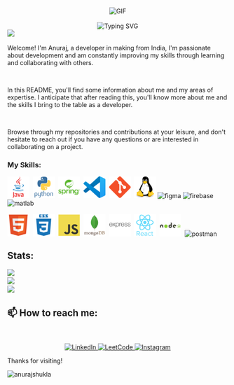 <div id="header" align="center">
  <img align="center" alt="GIF" height="120px" src="https://media.giphy.com/media/du3J3cXyzhj75IOgvA/giphy.gif" />
<br> <br>
</div>
<div align="center"<a href="https://git.io/typing-svg"><img src="https://readme-typing-svg.demolab.com?font=pp+mori&weight=600&size=30&duration=2000&pause=1000&center=true&vCenter=true&width=435&lines=HELLO%2C+I+AM+ANURAJ;WELCOME+TO+MY+PROFILE" alt="Typing SVG" /></a></div>
<a href="https://www.youtube.com/watch?v=dQw4w9WgXcQ"><img src="https://user-images.githubusercontent.com/73097560/115834477-dbab4500-a447-11eb-908a-139a6edaec5c.gif"></a> <br>
<p> Welcome! I'm Anuraj, a developer in making from India, I'm passionate about development and am constantly improving my skills through learning and collaborating with others. </p>
<br>
 <p> In this README, you'll find some information about me and my areas of expertise. I anticipate that after reading this, you'll know more about me and the skills I bring to the table as a developer. </p> <br>
<p> Browse through my repositories and contributions at your leisure, and don't hesitate to reach out if you have any questions or are interested in collaborating on a project. </p>


### My Skills:

<div>
<img src="https://github.com/devicons/devicon/blob/master/icons/java/java-original-wordmark.svg" title="Java" alt="Java" width="50" height="50"/>&nbsp;
<img src="https://github.com/devicons/devicon/blob/master/icons/python/python-original-wordmark.svg" title="Java" alt="Java" width="50" height="50"/>&nbsp;
<img src="https://github.com/devicons/devicon/blob/master/icons/spring/spring-original-wordmark.svg" title="Spring" alt="Spring" width="50" height="50"/>&nbsp;
<img src="https://github.com/devicons/devicon/blob/master/icons/vscode/vscode-original.svg" title="VS-Code" **alt="VS-Code" width="50" height="50"/>&nbsp;
<img src="https://github.com/devicons/devicon/blob/master/icons/git/git-original.svg" title="Git" **alt="Git" width="50" height="50"/>&nbsp;
<img src="https://github.com/devicons/devicon/blob/master/icons/linux/linux-original.svg" title="Linux" **alt="Linux" width="50" height="50"/>
<img src="https://www.vectorlogo.zone/logos/figma/figma-icon.svg" alt="figma" width="40" height="40"/> 
<img src="https://www.vectorlogo.zone/logos/firebase/firebase-icon.svg" alt="firebase" width="40" height="40"/> 
<img src="https://upload.wikimedia.org/wikipedia/commons/2/21/Matlab_Logo.png" alt="matlab" width="40" height="40"/> 
</div> 
<br>
<div>
  <img src="https://github.com/devicons/devicon/blob/master/icons/html5/html5-original.svg" title="HTML5" alt="HTML" width="50" height="50"/>&nbsp;
  <img src="https://github.com/devicons/devicon/blob/master/icons/css3/css3-plain-wordmark.svg"  title="CSS3" alt="CSS" width="50" height="50"/>&nbsp;
  <img src="https://github.com/devicons/devicon/blob/master/icons/javascript/javascript-original.svg" title="JavaScript" alt="JavaScript" width="50" height="50"/>&nbsp;
  <img src="https://github.com/devicons/devicon/blob/master/icons/mongodb/mongodb-original-wordmark.svg" title="MongoDB"  alt="MongoDB" width="50" height="50"/>&nbsp;
  <img src="https://github.com/devicons/devicon/blob/master/icons/express/express-original-wordmark.svg" title="Express"  alt="Express" width="50" height="50"/>&nbsp;
  <img src="https://github.com/devicons/devicon/blob/master/icons/react/react-original-wordmark.svg" title="React" alt="React" width="50" height="50"/>&nbsp;
  <img src="https://github.com/devicons/devicon/blob/master/icons/nodejs/nodejs-original-wordmark.svg" title="NodeJS" alt="NodeJS" width="50" height="50"/>&nbsp;
  <img src="https://www.vectorlogo.zone/logos/getpostman/getpostman-icon.svg" alt="postman" width="40" height="40"/> 
</div>
  

## Stats:
<p>
  <img src="https://github-readme-stats.vercel.app/api?username=anurajshukla&theme=react&show_icons=true&include_all_commits=true" width="400"><br>
  <img src="https://github-readme-streak-stats.herokuapp.com/?user=anurajshukla&theme=tokyonight" width="400"> <br>
  <img src="https://github-readme-stats.vercel.app/api/top-langs/?username=anurajshukla&hide_progress=true&theme=react" width="400">
</p>
<!--  <a href="#"> --!>
<!-- Snake
<a href="#"><img src="https://github.com/anurajshukla/anurajshukla/blob/output/github-contribution-grid-snake.svg&count_private=true&show_icons=true&theme=dark"     width="400"></a>
--!>

## 📫 How to reach me:
<br>
<p align="center">
  
  <a href="https://www.linkedin.com/in/anurajshukla/" target="_blank">
    <img src="https://img.shields.io/badge/linkedin-%230077B5.svg?style=for-the-badge&logo=linkedin&logoColor=white" alt="LinkedIn"/>
  </a>
  <a href="https://leetcode.com/anurajshukla/" target="_blank">
    <img src="https://img.shields.io/badge/LeetCode-000000?style=for-the-badge&logo=LeetCode&logoColor=#d16c06" alt="LeetCode"/>
  </a>
  <a href="https://instagram.com/anuraj_.shukla?igshid=OTJhZDVkZWE=" target="_blank">
    <img src="https://img.shields.io/badge/Instagram-%23E4405F.svg?style=for-the-badge&logo=Instagram&logoColor=white" alt="Instagram"/>
  </a>
</p>


Thanks for visiting!
<p align="left"> <img src="https://komarev.com/ghpvc/?username=anurajshukla&label=Profile%20views&color=0e75b6&style=flat" alt="anurajshukla" /> </p>




<!-- ## Spotify
<img src="https://spotify-github-profile.vercel.app/api/view?uid=k7wb7kg7h93n8e3vqmv1tido5&cover_image=true&theme=default&show_offline=true&background_color=121212&interchange=false" alt="https://spotify-github-profile.vercel.app/api/view?uid=k7wb7kg7h93n8e3vqmv1tido5&redirect=true" height="300px"/>

<img src="https://spotify-github-profile.vercel.app/api/view.svg?uid=k7wb7kg7h93n8e3vqmv1tido5&cover_image=true&theme=novatorem&show_offline=true&background_color=121212&interchange=true&bar_color=a1088c&bar_color_cover=true" alt="https://spotify-github-profile.vercel.app/api/view?uid=k7wb7kg7h93n8e3vqmv1tido5&redirect=true"/>

--!>
<!--
**anurajshukla/anurajshukla** is a ✨ _special_ ✨ repository because its `README.md` (this file) appears on your GitHub profile.

Here are some ideas to get you started:

- 🔭 I’m currently working on ...
- 🌱 I’m currently learning ...
- 👯 I’m looking to collaborate on ...
- 🤔 I’m looking for help with ...
- 💬 Ask me about ...
-  ...
- 😄 Pronouns: ...
- ⚡ Fun fact: ...
-->
<!-- 
<h3 align="left">Languages and Tools:</h3>
<p align="left"> <a href="https://www.arduino.cc/" target="_blank" rel="noreferrer"> <img src="https://cdn.worldvectorlogo.com/logos/arduino-1.svg" alt="arduino" width="40" height="40"/> </a> <a href="https://getbootstrap.com" target="_blank" rel="noreferrer"> <img src="https://raw.githubusercontent.com/devicons/devicon/master/icons/bootstrap/bootstrap-plain-wordmark.svg" alt="bootstrap" width="40" height="40"/> </a> <a href="https://www.w3schools.com/css/" target="_blank" rel="noreferrer"> <img src="https://raw.githubusercontent.com/devicons/devicon/master/icons/css3/css3-original-wordmark.svg" alt="css3" width="40" height="40"/> </a> <a href="https://www.djangoproject.com/" target="_blank" rel="noreferrer"> <img src="https://cdn.worldvectorlogo.com/logos/django.svg" alt="django" width="40" height="40"/> </a> <a href="https://expressjs.com" target="_blank" rel="noreferrer"> <img src="https://raw.githubusercontent.com/devicons/devicon/master/icons/express/express-original-wordmark.svg" alt="express" width="40" height="40"/> </a> <a href="https://www.w3.org/html/" target="_blank" rel="noreferrer"> <img src="https://raw.githubusercontent.com/devicons/devicon/master/icons/html5/html5-original-wordmark.svg" alt="html5" width="40" height="40"/> </a> <a href="https://www.java.com" target="_blank" rel="noreferrer"> <img src="https://raw.githubusercontent.com/devicons/devicon/master/icons/java/java-original.svg" alt="java" width="40" height="40"/> </a> <a href="https://developer.mozilla.org/en-US/docs/Web/JavaScript" target="_blank" rel="noreferrer"> <img src="https://raw.githubusercontent.com/devicons/devicon/master/icons/javascript/javascript-original.svg" alt="javascript" width="40" height="40"/> </a> <a href="https://www.mongodb.com/" target="_blank" rel="noreferrer"> <img src="https://raw.githubusercontent.com/devicons/devicon/master/icons/mongodb/mongodb-original-wordmark.svg" alt="mongodb" width="40" height="40"/> </a> <a href="https://nodejs.org" target="_blank" rel="noreferrer"> <img src="https://raw.githubusercontent.com/devicons/devicon/master/icons/nodejs/nodejs-original-wordmark.svg" alt="nodejs" width="40" height="40"/> </a> <a href="https://www.oracle.com/" target="_blank" rel="noreferrer"> <img src="https://raw.githubusercontent.com/devicons/devicon/master/icons/oracle/oracle-original.svg" alt="oracle" width="40" height="40"/> </a> <a href="https://www.php.net" target="_blank" rel="noreferrer"> <img src="https://raw.githubusercontent.com/devicons/devicon/master/icons/php/php-original.svg" alt="php" width="40" height="40"/> </a> <a href="https://www.python.org" target="_blank" rel="noreferrer"> <img src="https://raw.githubusercontent.com/devicons/devicon/master/icons/python/python-original.svg" alt="python" width="40" height="40"/> </a> <a href="https://reactjs.org/" target="_blank" rel="noreferrer"> <img src="https://raw.githubusercontent.com/devicons/devicon/master/icons/react/react-original-wordmark.svg" alt="react" width="40" height="40"/> </a> <a href="https://sass-lang.com" target="_blank" rel="noreferrer"> <img src="https://raw.githubusercontent.com/devicons/devicon/master/icons/sass/sass-original.svg" alt="sass" width="40" height="40"/> </a> <a href="https://spring.io/" target="_blank" rel="noreferrer"> <img src="https://www.vectorlogo.zone/logos/springio/springio-icon.svg" alt="spring" width="40" height="40"/> </a> </p>
--!>
